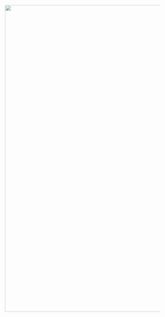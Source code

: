 
<div id="header" align="center">
  <img src="https://media.giphy.com/media/HL1qdO4LYRimI/giphy.gif" width="1000"/>
  
</div>
